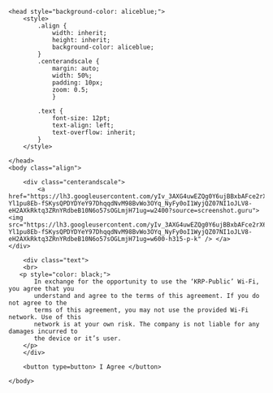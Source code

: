 <html>
    
    <head style="background-color: aliceblue;">
        <style>
            .align {
                width: inherit;
                height: inherit;
                background-color: aliceblue;
            }
            .centerandscale {
                margin: auto;
                width: 50%;
                padding: 10px;
                zoom: 0.5;
                }

            .text {
                font-size: 12pt;
                text-align: left;
                text-overflow: inherit;
            }
        </style>

    </head>
    <body class="align">

        <div class="centerandscale">
            <a href="https://lh3.googleusercontent.com/yIv_3AXG4uwEZQg0Y6ujBBxbAFce2rX6-Yl1pu8Eb-fSKysQPDYDYeY97DhqqdNvM98BvWo3OYq_NyFy0oI1WyjQZ07NI1oJLV8-eH2AXkRktq3ZRnYRdbeB10N6o57sOGLmjH71ug=w2400?source=screenshot.guru"> <img src="https://lh3.googleusercontent.com/yIv_3AXG4uwEZQg0Y6ujBBxbAFce2rX6-Yl1pu8Eb-fSKysQPDYDYeY97DhqqdNvM98BvWo3OYq_NyFy0oI1WyjQZ07NI1oJLV8-eH2AXkRktq3ZRnYRdbeB10N6o57sOGLmjH71ug=w600-h315-p-k" /> </a>        </div>

        <div class="text">
        <br>
       <p style="color: black;"> 
           In exchange for the opportunity to use the ‘KRP-Public’ Wi-Fi, you agree that you 
           understand and agree to the terms of this agreement. If you do not agree to the 
           terms of this agreement, you may not use the provided Wi-Fi network. Use of this
           network is at your own risk. The company is not liable for any damages incurred to 
           the device or it’s user.
        </p>
        </div>

        <button type=button> I Agree </button>

    </body>
</html>
